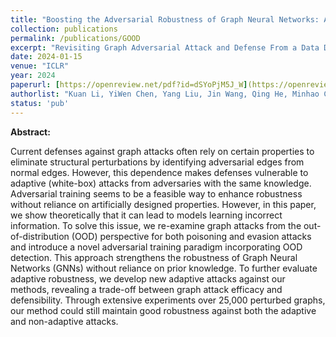 ```yaml
---
title: "Boosting the Adversarial Robustness of Graph Neural Networks: An OOD Perspective"
collection: publications
permalink: /publications/GOOD
excerpt: "Revisiting Graph Adversarial Attack and Defense From a Data Distribution Perspective"
date: 2024-01-15
venue: "ICLR"
year: 2024
paperurl: [https://openreview.net/pdf?id=dSYoPjM5J_W](https://openreview.net/forum?id=DCDT918ZkI&referrer=%5BAuthor%20Console%5D)
authorlist: "Kuan Li, YiWen Chen, Yang Liu, Jin Wang, Qing He, Minhao Cheng, Xiang Ao"
status: 'pub'
---
```

**Abstract:**

Current defenses against graph attacks often rely on certain properties to eliminate structural perturbations by identifying adversarial edges from normal edges. However, this dependence makes defenses vulnerable to adaptive (white-box) attacks from adversaries with the same knowledge. Adversarial training seems to be a feasible way to enhance robustness without reliance on artificially designed properties. However, in this paper, we show theoretically that it can lead to models learning incorrect information. To solve this issue, we re-examine graph attacks from the out-of-distribution (OOD) perspective for both poisoning and evasion attacks and introduce a novel adversarial training paradigm incorporating OOD detection. This approach strengthens the robustness of Graph Neural Networks (GNNs) without reliance on prior knowledge. To further evaluate adaptive robustness, we develop new adaptive attacks against our methods, revealing a trade-off between graph attack efficacy and defensibility. Through extensive experiments over 25,000 perturbed graphs, our method could still maintain good robustness against both the adaptive and non-adaptive attacks.
